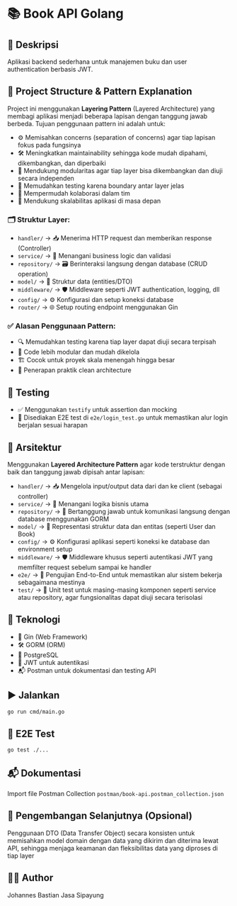 # 📚 Book API Golang

## 📝 Deskripsi
Aplikasi backend sederhana untuk manajemen buku dan user authentication berbasis JWT.

## 🧱 Project Structure & Pattern Explanation

Project ini menggunakan **Layering Pattern** (Layered Architecture) yang membagi aplikasi menjadi beberapa lapisan dengan tanggung jawab berbeda. Tujuan penggunaan pattern ini adalah untuk:

- ⚙️ Memisahkan concerns (separation of concerns) agar tiap lapisan fokus pada fungsinya
- 🛠️ Meningkatkan maintainability sehingga kode mudah dipahami, dikembangkan, dan diperbaiki
- 🧩 Mendukung modularitas agar tiap layer bisa dikembangkan dan diuji secara independen
- 🧪 Memudahkan testing karena boundary antar layer jelas
- 👥 Mempermudah kolaborasi dalam tim
- 🚀 Mendukung skalabilitas aplikasi di masa depan

### 🗂️ Struktur Layer:
- `handler/` → 📥 Menerima HTTP request dan memberikan response (Controller)
- `service/` → 🧠 Menangani business logic dan validasi
- `repository/` → 🗃️ Berinteraksi langsung dengan database (CRUD operation)
- `model/` → 🧾 Struktur data (entities/DTO)
- `middleware/` → 🛡️ Middleware seperti JWT authentication, logging, dll
- `config/` → ⚙️ Konfigurasi dan setup koneksi database
- `router/` → 🌐 Setup routing endpoint menggunakan Gin

### ✅ Alasan Penggunaan Pattern:
- 🔍 Memudahkan testing karena tiap layer dapat diuji secara terpisah
- 🧱 Code lebih modular dan mudah dikelola
- 🏗️ Cocok untuk proyek skala menengah hingga besar
- 🧼 Penerapan praktik clean architecture

## 🧪 Testing

- ✅ Menggunakan `testify` untuk assertion dan mocking
- 🧾 Disediakan E2E test di `e2e/login_test.go` untuk memastikan alur login berjalan sesuai harapan

## 🧭 Arsitektur

Menggunakan **Layered Architecture Pattern** agar kode terstruktur dengan baik dan tanggung jawab dipisah antar lapisan:

- `handler/` → 📥 Mengelola input/output data dari dan ke client (sebagai controller)
- `service/` → 🧠 Menangani logika bisnis utama
- `repository/` → 💾 Bertanggung jawab untuk komunikasi langsung dengan database menggunakan GORM
- `model/` → 🧾 Representasi struktur data dan entitas (seperti User dan Book)
- `config/` → ⚙️ Konfigurasi aplikasi seperti koneksi ke database dan environment setup
- `middleware/` → 🛡️ Middleware khusus seperti autentikasi JWT yang memfilter request sebelum sampai ke handler
- `e2e/` → 🧪 Pengujian End-to-End untuk memastikan alur sistem bekerja sebagaimana mestinya
- `test/` → 🔬 Unit test untuk masing-masing komponen seperti service atau repository, agar fungsionalitas dapat diuji secara terisolasi

## 🔧 Teknologi
- 🚀 Gin (Web Framework)
- 🛠️ GORM (ORM)
- 🐘 PostgreSQL
- 🔐 JWT untuk autentikasi
- 📬 Postman untuk dokumentasi dan testing API

## ▶️ Jalankan
```bash
go run cmd/main.go
```

## 🧪 E2E Test
```bash
go test ./...
```

## 📬 Dokumentasi
Import file Postman Collection `postman/book-api.postman_collection.json`

## 🌱 Pengembangan Selanjutnya (Opsional)
Penggunaan DTO (Data Transfer Object) secara konsisten untuk memisahkan model domain dengan data yang dikirim dan diterima lewat API, sehingga menjaga keamanan dan fleksibilitas data yang diproses di tiap layer
## 👨‍💻 Author
Johannes Bastian Jasa Sipayung